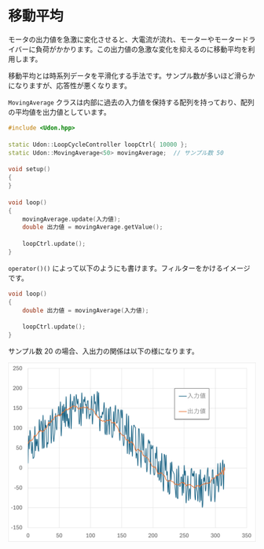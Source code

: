 # 移動平均

モータの出力値を急激に変化させると、大電流が流れ、モーターやモータードライバーに負荷がかかります。この出力値の急激な変化を抑えるのに移動平均を利用します。

移動平均とは時系列データを平滑化する手法です。サンプル数が多いほど滑らかになりますが、応答性が悪くなります。

`MovingAverage` クラスは内部に過去の入力値を保持する配列を持っており、配列の平均値を出力値としています。

```cpp
#include <Udon.hpp>

static Udon::LoopCycleController loopCtrl{ 10000 };
static Udon::MovingAverage<50> movingAverage;  // サンプル数 50

void setup()
{
}

void loop()
{
    movingAverage.update(入力値);
    double 出力値 = movingAverage.getValue();

    loopCtrl.update();
}
```

`operator()()` によって以下のようにも書けます。フィルターをかけるイメージです。

```cpp
void loop()
{
    double 出力値 = movingAverage(入力値);

    loopCtrl.update();
}
```

サンプル数 20 の場合、入出力の関係は以下の様になります。

<img width="600px" src="../Assets/MovingAverage.png"/>
